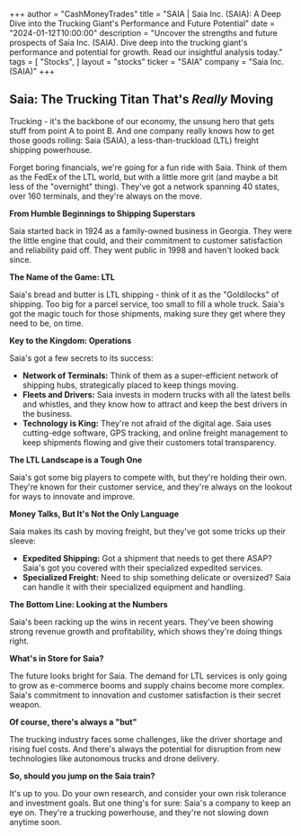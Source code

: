 +++
author = "CashMoneyTrades"
title = "SAIA |  Saia Inc. (SAIA): A Deep Dive into the Trucking Giant's Performance and Future Potential"
date = "2024-01-12T10:00:00"
description = "Uncover the strengths and future prospects of Saia Inc. (SAIA). Dive deep into the trucking giant's performance and potential for growth. Read our insightful analysis today."
tags = [
"Stocks",
]
layout = "stocks"
ticker = "SAIA"
company = "Saia Inc. (SAIA)"
+++
        


## Saia: The Trucking Titan That's *Really* Moving

Trucking - it's the backbone of our economy, the unsung hero that gets stuff from point A to point B. And one company really knows how to get those goods rolling: Saia (SAIA), a less-than-truckload (LTL) freight shipping powerhouse. 

Forget boring financials, we're going for a fun ride with Saia. Think of them as the FedEx of the LTL world, but with a little more grit (and maybe a bit less of the "overnight" thing). They've got a network spanning 40 states, over 160 terminals, and they're always on the move.  

**From Humble Beginnings to Shipping Superstars**

Saia started back in 1924 as a family-owned business in Georgia.  They were the little engine that could, and their commitment to customer satisfaction and reliability paid off.  They went public in 1998 and haven't looked back since.  

**The Name of the Game: LTL**

Saia's bread and butter is LTL shipping - think of it as the "Goldilocks" of shipping.  Too big for a parcel service, too small to fill a whole truck.  Saia's got the magic touch for those shipments, making sure they get where they need to be, on time. 

**Key to the Kingdom: Operations**

Saia's got a few secrets to its success:

* **Network of Terminals:**  Think of them as a super-efficient network of shipping hubs, strategically placed to keep things moving.  
* **Fleets and Drivers:**  Saia invests in modern trucks with all the latest bells and whistles, and they know how to attract and keep the best drivers in the business.  
* **Technology is King:**  They're not afraid of the digital age. Saia uses cutting-edge software, GPS tracking, and online freight management to keep shipments flowing and give their customers total transparency. 

**The LTL Landscape is a Tough One**

Saia's got some big players to compete with, but they're holding their own.  They're known for their customer service, and they're always on the lookout for ways to innovate and improve.

**Money Talks, But It's Not the Only Language**

Saia makes its cash by moving freight, but they've got some tricks up their sleeve:

* **Expedited Shipping:**  Got a shipment that needs to get there ASAP? Saia's got you covered with their specialized expedited services.
* **Specialized Freight:**  Need to ship something delicate or oversized?  Saia can handle it with their specialized equipment and handling.

**The Bottom Line:  Looking at the Numbers**

Saia's been racking up the wins in recent years.  They've been showing strong revenue growth and profitability, which shows they're doing things right.  

**What's in Store for Saia?**

The future looks bright for Saia.  The demand for LTL services is only going to grow as e-commerce booms and supply chains become more complex.  Saia's commitment to innovation and customer satisfaction is their secret weapon. 

**Of course, there's always a "but"**

The trucking industry faces some challenges, like the driver shortage and rising fuel costs.  And there's always the potential for disruption from new technologies like autonomous trucks and drone delivery.  

**So, should you jump on the Saia train?**

It's up to you. Do your own research, and consider your own risk tolerance and investment goals.  But one thing's for sure:  Saia's a company to keep an eye on.  They're a trucking powerhouse, and they're not slowing down anytime soon. 

        